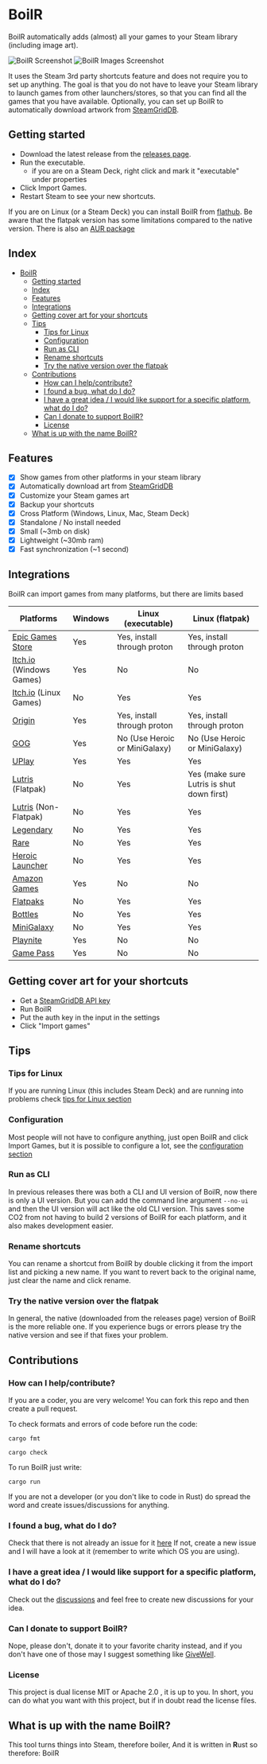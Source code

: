 # BoilR

BoilR automatically adds (almost) all your games to your Steam library (including image art).

![BoilR Screenshot](screenshot_1.png)
![BoilR Images Screenshot](screenshot_2.png)

It uses the Steam 3rd party shortcuts feature and does not require you to set up anything.
The goal is that you do not have to leave your Steam library to launch games from other launchers/stores, so that you can find all the games that you have available.
Optionally, you can set up BoilR to automatically download artwork from [SteamGridDB](https://www.steamgriddb.com/).

## Getting started
- Download the latest release from the [releases page](https://github.com/PhilipK/BoilR/releases).
- Run the executable. 
    - if you are on a Steam Deck, right click and mark it "executable" under properties
- Click Import Games.
- Restart Steam to see your new shortcuts.

If you are on Linux (or a Steam Deck) you can install BoilR from [flathub](https://flathub.org/apps/details/io.github.philipk.boilr).
Be aware that the flatpak version has some limitations compared to the native version.
There is also an [AUR package](https://aur.archlinux.org/packages/steam-boilr-gui)

## Index
- [BoilR](#boilr)
  - [Getting started](#getting-started)
  - [Index](#index)
  - [Features](#features)
  - [Integrations](#integrations)
  - [Getting cover art for your shortcuts](#getting-cover-art-for-your-shortcuts)
  - [Tips](#tips)
    - [Tips for Linux](#tips-for-linux)
    - [Configuration](#configuration)
    - [Run as CLI](#run-as-cli)
    - [Rename shortcuts](#rename-shortcuts)
    - [Try the native version over the flatpak](#try-the-native-version-over-the-flatpak)
  - [Contributions](#contributions)
    - [How can I help/contribute?](#how-can-i-helpcontribute)
    - [I found a bug, what do I do?](#i-found-a-bug-what-do-i-do)
    - [I have a great idea / I would like support for a specific platform, what do I do?](#i-have-a-great-idea--i-would-like-support-for-a-specific-platform-what-do-i-do)
    - [Can I donate to support BoilR?](#can-i-donate-to-support-boilr)
    - [License](#license)
  - [What is up with the name BoilR?](#what-is-up-with-the-name-boilr)


## Features

- [x] Show games from other platforms in your steam library
- [x] Automatically download art from [SteamGridDB](https://www.steamgriddb.com/)
- [x] Customize your Steam games art
- [x] Backup your shortcuts
- [x] Cross Platform (Windows, Linux, Mac, Steam Deck)
- [x] Standalone / No install needed
- [x] Small (~3mb on disk)
- [x] Lightweight (~30mb ram)
- [x] Fast synchronization (~1 second)

## Integrations

BoilR can import games from many platforms, but there are limits based 

| Platforms                                                                       | Windows | Linux (executable)            | Linux (flatpak)                           |
| ------------------------------------------------------------------------------- | ------- | ----------------------------- | ----------------------------------------- |
| [Epic Games Store](https://www.epicgames.com/)                                  | Yes     | Yes, install through proton   | Yes, install through proton               |
| [Itch.io](https://itch.io/app) (Windows Games)                                  | Yes     | No                            | No                                        |
| [Itch.io](https://itch.io/app) (Linux Games)                                    | No      | Yes                           | Yes                                       |
| [Origin](https://www.origin.com)                                                | Yes     | Yes, install through proton   | Yes, install through proton               |
| [GOG](https://www.gog.com/galaxy)                                               | Yes     | No (Use Heroic or MiniGalaxy) | No (Use Heroic or MiniGalaxy)             |
| [UPlay](https://ubisoftconnect.com)                                             | Yes     | Yes                           | Yes                                       |
| [Lutris](https://github.com/lutris/lutris) (Flatpak)                            | No      | Yes                           | Yes (make sure Lutris is shut down first) |
| [Lutris](https://github.com/lutris/lutris) (Non-Flatpak)                        | No      | Yes                           | Yes                                       |
| [Legendary](https://github.com/derrod/legendary)                                | No      | Yes                           | Yes                                       |
| [Rare](https://github.com/Dummerle/Rare/releases)                               | No      | Yes                           | Yes                                       |
| [Heroic Launcher](https://github.com/Heroic-Games-Launcher/HeroicGamesLauncher) | No      | Yes                           | Yes                                       |
| [Amazon Games](https://gaming.amazon.com)                                       | Yes     | No                            | No                                        |
| [Flatpaks](https://flathub.org/)                                                | No      | Yes                           | Yes                                       |
| [Bottles](https://usebottles.com/)                                              | No      | Yes                           | Yes                                       |
| [MiniGalaxy](https://sharkwouter.github.io/minigalaxy/)                         | No      | Yes                           | Yes                                       |
| [Playnite](https://playnite.link/)                                              | Yes     | No                            | No                                        |
| [Game Pass](https://www.xbox.com/en-US/xbox-game-pass)                          | Yes     | No                            | No                                        |

## Getting cover art for your shortcuts

- Get a [SteamGridDB API key](https://www.steamgriddb.com/profile/preferences/api)
- Run BoilR
- Put the auth key in the input in the settings
- Click "Import games"


## Tips 

### Tips for Linux

If you are running Linux (this includes Steam Deck) and are running into problems check [tips for Linux section](tips_for_linux.md)

### Configuration

Most people will not have to configure anything, just open BoilR and click Import Games, but it is possible to configure a lot, see the [configuration section](configuration.md)

### Run as CLI

In previous releases there was both a CLI and UI version of BoilR, now there is only a UI version.
But you can add the command line argument ``--no-ui`` and then the UI version will act like the old CLI version.
This saves some CO2 from not having to build 2 versions of BoilR for each platform, and it also makes development easier.

### Rename shortcuts

You can rename a shortcut from BoilR by double clicking it from the import list and picking a new name.
If you want to revert back to the original name, just clear the name and click rename.

### Try the native version over the flatpak

In general, the native (downloaded from the releases page) version of BoilR is the more reliable one.
If you experience bugs or errors please try the native version and see if that fixes your problem.

## Contributions 

### How can I help/contribute?
If you are a coder, you are very welcome! You can fork this repo and then create a pull request.

To check formats and errors of code before run the code:

```shell
cargo fmt

cargo check
```

To run BoilR just write:

```shell
cargo run
```

If you are not a developer (or you don't like to code in Rust) do spread the word and create issues/discussions for anything.

### I found a bug, what do I do?
Check that there is not already an issue for it [here](https://github.com/PhilipK/BoilR/issues)
If not, create a new issue and I will have a look at it (remember to write which OS you are using).

### I have a great idea / I would like support for a specific platform, what do I do?
Check out the [discussions](https://github.com/PhilipK/BoilR/discussions) and feel free to create new discussions for your idea.


### Can I donate to support BoilR?
Nope, please don't, donate it to your favorite charity instead, and if you don't have one of those may I suggest something like [GiveWell](https://www.givewell.org/).

### License
This project is dual license MIT or Apache 2.0 , it is up to you. In short, you can do what you want with this project, but if in doubt read the license files.

## What is up with the name BoilR?
This tool turns things into Steam, therefore boiler, And it is written in **R**ust so therefore: BoilR
